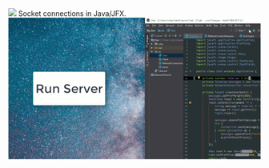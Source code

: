 <img src="https://i.imgur.com/dqC8grW.png" width="425">
Socket connections in Java/JFX.
<img src="https://raw.githubusercontent.com/Schachte/JavaSocks/master/gif.gif" width="825">
